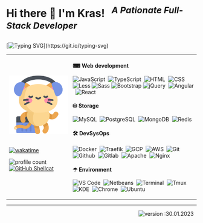 # Hi there 👋 I'm Kras! <sup><i> &nbsp; A Pationate Full-Stack Developer </i></sup>


[![Typing SVG](https://readme-typing-svg.demolab.com?font=Fira+Code&pause=300&random=true&width=600&lines=Current+project:+Tuya+Offline+Home+Assistant;Currently+learning:+Github+actions+...;Current+languages:+Javascript,+Python,+...)](https://git.io/typing-svg) 

<table border="0">
<tr>
<td>

<img src='animatedkitty.svg' width='300'/>
<br>
<br>


[![wakatime](https://wakatime.com/badge/user/018cefe8-6fe4-4bcf-82f2-e0febb0b540f.svg)](https://wakatime.com/@018cefe8-6fe4-4bcf-82f2-e0febb0b540f) &nbsp;

![profile count](https://komarev.com/ghpvc/?username=shellcatt&color=red) &nbsp;
[![GitHub Shellcat](https://img.shields.io/github/followers/shellcatt?label=follow&style=social)](https://github.com/shellcatt) &nbsp;

</td>
<td>


#### ⌨ Web development 

![JavaScript](https://img.shields.io/badge/-JavaScript-05122A?style=flat&logo=JavaScript)&nbsp;
![TypeScript](https://img.shields.io/badge/-TypeScript-05122A?style=flat&logo=TypeScript)&nbsp;
![HTML](https://img.shields.io/badge/-HTML-05122A?style=flat&logo=HTML5)&nbsp;
![CSS](https://img.shields.io/badge/-CSS-05122A?style=flat&logo=CSS3&logoColor=1572B6)&nbsp;
![Less](https://img.shields.io/badge/-LessCSS-05122A?style=flat&logo=Less&logoColor=563D7C)
![Sass](https://img.shields.io/badge/-Sass-05122A?style=flat&logo=Sass&logoColor=563D7C)
![Bootstrap](https://img.shields.io/badge/-Bootstrap-05122A?style=flat&logo=Bootstrap&logoColor=563D7C)
![jQuery](https://img.shields.io/badge/-jQuery-05122A?style=flat&logo=jQuery)&nbsp;
![Angular](https://img.shields.io/badge/-Angular-05122A?style=flat&logo=Angular)&nbsp;
![React](https://img.shields.io/badge/-React-05122A?style=flat&logo=React)&nbsp;

#### ⛁ Storage

![MySQL](https://img.shields.io/badge/-MySQL-05122A?style=flat&logo=MySQL)&nbsp;
![PostgreSQL](https://img.shields.io/badge/-PostgreSQL-05122A?style=flat&logo=PostgreSQL)&nbsp;
![MongoDB](https://img.shields.io/badge/-MongoDB-05122A?style=flat&logo=MongoDB)&nbsp;
![Redis](https://img.shields.io/badge/-Redis-05122A?style=flat&logo=redis)&nbsp;



#### 🛠 DevSysOps 


![Docker](https://img.shields.io/badge/-Docker-05122A?style=flat&logo=docker)&nbsp;
![Traefik](https://img.shields.io/badge/-Traefik-05122A?style=flat&logo=Traefik-Proxy)&nbsp;
![GCP](https://img.shields.io/badge/-GCP-05122A?style=flat&logo=google-cloud)&nbsp;
![AWS](https://img.shields.io/badge/-AWS-05122A?style=flat&logo=amazon-aws)&nbsp;
![Git](https://img.shields.io/badge/-Git-05122A?style=flat&logo=git)&nbsp;
![Github](https://img.shields.io/badge/-Github-05122A?style=flat&logo=github)&nbsp;
![Gitlab](https://img.shields.io/badge/-Gitlalb-05122A?style=flat&logo=gitlab)&nbsp;
![Apache](https://img.shields.io/badge/-Apache-05122A?style=flat&logo=Apache&logoColor=FFC0CB)&nbsp;
![Nginx](https://img.shields.io/badge/-Nginx-05122A?style=flat&logo=Nginx)&nbsp;


#### ☂ Environment 

![VS Code](https://img.shields.io/badge/-VSCode-05122A?style=flat&logo=visual-studio-code&logoColor=007ACC)&nbsp;
![Netbeans](https://img.shields.io/badge/-Netbeans-05122A?style=flat&logo=apache-netbeans-ide&logoColor=007ACC)&nbsp;
![Terminal](https://img.shields.io/badge/-Terminal-05122A?style=flat&logo=gnome-terminal&logoColor=a84747)&nbsp;
![Tmux](https://img.shields.io/badge/-Tmux-05122A?style=flat&logo=tmux&logoColor=406929)&nbsp;
![KDE](https://img.shields.io/badge/-KDE-05122A?style=flat&logo=kde)&nbsp;
![Chrome](https://img.shields.io/badge/-Chrome-05122A?style=flat&logo=google-chrome)&nbsp;
![Ubuntu](https://img.shields.io/badge/-Ubuntu-05122A?style=flat&logo=Ubuntu)&nbsp;

</td>
</tr>
</table>


---

<div style="text-align: right">

![version :30.01.2023](https://img.shields.io/badge/version-20.08.2021-informational) &nbsp;

</div>

<!-- 
<br>
<small>
<strong> Badges </strong>

- https://shields.io/
- https://simpleicons.org/
- https://wakatime.com/
- https://komarev.com/
- https://github.com/marwin1991/profile-technology-icons
</small> -->